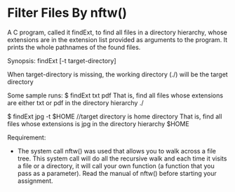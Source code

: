# Filter Files By nftw()

A C program, called it findExt, to find all files in a directory hierarchy, whose extensions
are in the extension list provided as arguments to the program.
It prints the whole pathnames of the found files.

Synopsis: findExt <extension-list> [-t target-directory]
  
When target-directory is missing, the working directory (./) will be the target directory
  
Some sample runs:
$ findExt txt pdf
That is, find all files whose extensions are either txt or pdf in the directory hierarchy ./
  
$ findExt jpg -t $HOME //target directory is home directory
That is, find all files whose extensions is jpg in the directory hierarchy $HOME
  
Requirement:
- The system call nftw() was used  that allows you to walk across a file tree. This system call
will do all the recursive walk and each time it visits a file or a directory, it will call your own
function (a function that you pass as a parameter). Read the manual of nftw() before starting
your assignment.

